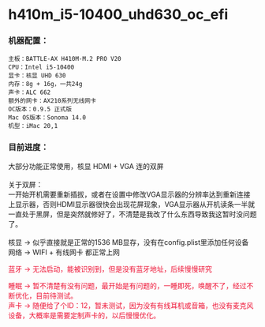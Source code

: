 # h410m_i5-10400_uhd630_oc_efi

### 机器配置：
```
主板：BATTLE-AX H410M-M.2 PRO V20
CPU：Intel i5-10400
显卡：核显 UHD 630
内存：8g + 16g，一共24g
声卡：ALC 662
额外的网卡：AX210系列无线网卡
OC版本：0.9.5 正式版
Mac OS版本：Sonoma 14.0
机型：iMac 20,1
```

### 目前进度：

大部分功能正常使用，核显 HDMI + VGA 连的双屏</br></br>
关于双屏：</br>
一开始开机需要重新插拔，或者在设置中修改VGA显示器的分辨率达到重新连接上显示器，否则HDMI显示器很快会出现花屏现象，VGA显示器从开机读条一半就一直处于黑屏，但是突然就修好了，不清楚是我改了什么东西导致我这暂时没问题了。</br></br>
核显 -> 似乎直接就是正常的1536 MB显存，没有在config.plist里添加任何设备</br>
网络 -> WIFI + 有线网卡 都正常上网

<font color=#ee1234>
蓝牙 -> 无法启动，能被识别到，但是没有蓝牙地址，后续慢慢研究

睡眠 -> 暂不清楚有没有问题，最开始是有问题的，一睡即死，唤醒不了，经过不断优化，目前待测试。</br>
声卡 -> 随便给了个ID：12，暂未测试，因为没有有线耳机或音箱，也没有麦克风设备，大概率是需要定制声卡的，以后慢慢优化。
</font>

